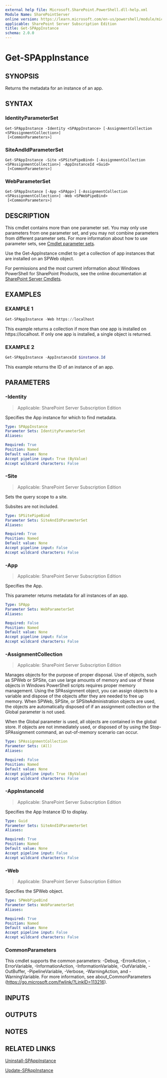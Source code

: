 ```yaml
---
external help file: Microsoft.SharePoint.PowerShell.dll-help.xml
Module Name: SharePointServer
online version: https://learn.microsoft.com/en-us/powershell/module/microsoft.sharepoint.powershell/get-spappinstance
applicable: SharePoint Server Subscription Edition
title: Get-SPAppInstance
schema: 2.0.0
---
```


# Get-SPAppInstance

## SYNOPSIS

Returns the metadata for an instance of an app.

## SYNTAX

### IdentityParameterSet
```
Get-SPAppInstance -Identity <SPAppInstance> [-AssignmentCollection <SPAssignmentCollection>]
 [<CommonParameters>]
```

### SiteAndIdParameterSet
```
Get-SPAppInstance -Site <SPSitePipeBind> [-AssignmentCollection <SPAssignmentCollection>] -AppInstanceId <Guid>
 [<CommonParameters>]
```

### WebParameterSet
```
Get-SPAppInstance [-App <SPApp>] [-AssignmentCollection <SPAssignmentCollection>] -Web <SPWebPipeBind>
 [<CommonParameters>]
```

## DESCRIPTION
This cmdlet contains more than one parameter set.
You may only use parameters from one parameter set, and you may not combine parameters from different parameter sets.
For more information about how to use parameter sets, see [Cmdlet parameter sets](https://learn.microsoft.com/powershell/scripting/developer/cmdlet/cmdlet-parameter-sets).

Use the Get-AppInstance cmdlet to get a collection of app instances that are installed on an SPWeb object.

For permissions and the most current information about Windows PowerShell for SharePoint Products, see the online documentation at [SharePoint Server Cmdlets](https://learn.microsoft.com/powershell/sharepoint/sharepoint-server/sharepoint-server-cmdlets).

## EXAMPLES

### EXAMPLE 1
```powershell
Get-SPAppInstance -Web https://localhost
```

This example returns a collection if more than one app is installed on https://localhost.
If only one app is installed, a single object is returned.

### EXAMPLE 2
```powershell
Get-SPAppInstance -AppInstanceId $instance.Id
```

This example returns the ID of an instance of an app.

## PARAMETERS

### -Identity

> Applicable: SharePoint Server Subscription Edition

Specifies the App instance for which to find metadata.

```yaml
Type: SPAppInstance
Parameter Sets: IdentityParameterSet
Aliases:

Required: True
Position: Named
Default value: None
Accept pipeline input: True (ByValue)
Accept wildcard characters: False
```

### -Site

> Applicable: SharePoint Server Subscription Edition

Sets the query scope to a site.

Subsites are not included.

```yaml
Type: SPSitePipeBind
Parameter Sets: SiteAndIdParameterSet
Aliases:

Required: True
Position: Named
Default value: None
Accept pipeline input: False
Accept wildcard characters: False
```

### -App

> Applicable: SharePoint Server Subscription Edition

Specifies the App.

This parameter returns metadata for all instances of an app.

```yaml
Type: SPApp
Parameter Sets: WebParameterSet
Aliases:

Required: False
Position: Named
Default value: None
Accept pipeline input: False
Accept wildcard characters: False
```

### -AssignmentCollection

> Applicable: SharePoint Server Subscription Edition

Manages objects for the purpose of proper disposal.
Use of objects, such as SPWeb or SPSite, can use large amounts of memory and use of these objects in Windows PowerShell scripts requires proper memory management.
Using the SPAssignment object, you can assign objects to a variable and dispose of the objects after they are needed to free up memory.
When SPWeb, SPSite, or SPSiteAdministration objects are used, the objects are automatically disposed of if an assignment collection or the Global parameter is not used.

When the Global parameter is used, all objects are contained in the global store.
If objects are not immediately used, or disposed of by using the Stop-SPAssignment command, an out-of-memory scenario can occur.

```yaml
Type: SPAssignmentCollection
Parameter Sets: (All)
Aliases:

Required: False
Position: Named
Default value: None
Accept pipeline input: True (ByValue)
Accept wildcard characters: False
```

### -AppInstanceId

> Applicable: SharePoint Server Subscription Edition

Specifies the App Instance ID to display.

```yaml
Type: Guid
Parameter Sets: SiteAndIdParameterSet
Aliases:

Required: True
Position: Named
Default value: None
Accept pipeline input: False
Accept wildcard characters: False
```

### -Web

> Applicable: SharePoint Server Subscription Edition

Specifies the SPWeb object.

```yaml
Type: SPWebPipeBind
Parameter Sets: WebParameterSet
Aliases:

Required: True
Position: Named
Default value: None
Accept pipeline input: False
Accept wildcard characters: False
```

### CommonParameters
This cmdlet supports the common parameters: -Debug, -ErrorAction, -ErrorVariable, -InformationAction, -InformationVariable, -OutVariable, -OutBuffer, -PipelineVariable, -Verbose, -WarningAction, and -WarningVariable. For more information, see about_CommonParameters (https://go.microsoft.com/fwlink/?LinkID=113216).

## INPUTS

## OUTPUTS

## NOTES

## RELATED LINKS

[Uninstall-SPAppInstance](Uninstall-SPAppInstance.md)

[Update-SPAppInstance](Update-SPAppInstance.md)
